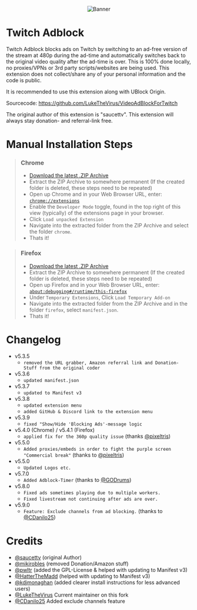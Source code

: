<p align="center">
    <img src="https://user-images.githubusercontent.com/32986026/197740236-78fe908c-4fd1-4721-82f8-7e66ffdef2d1.png" alt="Banner">
</p>

# Twitch Adblock
Twitch Adblock blocks ads on Twitch by switching to an ad-free version of the stream at 480p during the ad-time and automatically switches back to the original video quality after the ad-time is over. This is 100% done locally, no proxies/VPNs or 3rd party scripts/websites are being used. This extension does not collect/share any of your personal information and the code is public. 

It is recommended to use this extension along with UBlock Origin.

Sourcecode: https://github.com/LukeTheVirus/VideoAdBlockForTwitch

The original author of this extension is "saucettv". This extension will always stay donation- and referral-link free.

# Manual Installation Steps
>### Chrome
>- [Download the latest .ZIP Archive](https://github.com/LukeTheVirus/VideoAdBlockForTwitch/archive/refs/heads/master.zip)
>- Extract the ZIP Archive to somewhere permanent (If the created folder is deleted, these steps need to be repeated)
>- Open up Chrome and in your Web Browser URL, enter: [`chrome://extensions`](chrome://extensions)
>- Enable the `Developer Mode` toggle, found in the top right of this view (typically) of the extensions page in your browser.
>- Click `Load unpacked Extension`
>- Navigate into the extracted folder from the ZIP Archive and select the folder `chrome`.
>- Thats it!

>### Firefox
>- [Download the latest .ZIP Archive](https://github.com/LukeTheVirus/VideoAdBlockForTwitch/archive/refs/heads/master.zip)
>- Extract the ZIP Archive to somewhere permanent (If the created folder is deleted, these steps need to be repeated)
>- Open up Firefox and in your Web Browser URL, enter: [`about:debugging#/runtime/this-firefox`](about:debugging#/runtime/this-firefox)
>- Under `Temporary Extensions`, Click `Load Temporary Add-on`
>- Navigate into the extracted folder from the ZIP Archive and in the folder `firefox`, select `manifest.json`.
>- Thats it!

# Changelog
- v5.3.5
    - `removed the URL grabber, Amazon referral link and Donation-Stuff from the original coder`
- v5.3.6
    - `updated manifest.json`
- v5.3.7
    - `updated to Manifest v3`
- v5.3.8
    - `updated extension menu`
    - `added GitHub & Discord link to the extension menu`
- v5.3.9
    - `fixed "Show/Hide 'Blocking Ads'-message logic`
- v5.4.0 (Chrome) / v5.4.1 (Firefox)
    - `applied fix for the 360p quality issue` (thanks [@pixeltris](https://github.com/pixeltris))
- v5.5.0
    - `Added proxies/embeds in order to fight the purple screen "Commercial break"` (thanks to [@pixeltris](https://github.com/pixeltris))
- v5.5.0
    - `Updated Logos etc.`
- v5.7.0
    - `Added Adblock-Timer` (thanks to [@GODrums](https://github.com/GODrums))
- v5.8.0
    - `Fixed ads sometimes playing due to multiple workers.`
    - `Fixed livestream not continuing after ads are over.`
- v5.9.0
    - `Feature: Exclude channels from ad blocking.` (thanks to [@CDanilo25](https://github.com/CDanilo25))

# Credits
- [@saucettv](https://github.com/saucettv) (original Author)
- [@mikirobles](https://github.com/mikirobles) (removed Donation/Amazon stuff)
- [@pwltr](https://github.com/pwltr) (added the GPL-License & helped with updating to Manifest v3)
- [@HatterTheMadd](https://github.com/hatterthemadd) (helped with updating to Manifest v3)
- [@kdjmonaghan](https://github.com/kdjmonaghan) (added clearer install instructions for less advanced users)
- [@LukeTheVirus](https://github.com/LukeTheVirus) Current maintainer on this fork
- [@CDanilo25](https://github.com/CDanilo25) Added exclude channels feature
